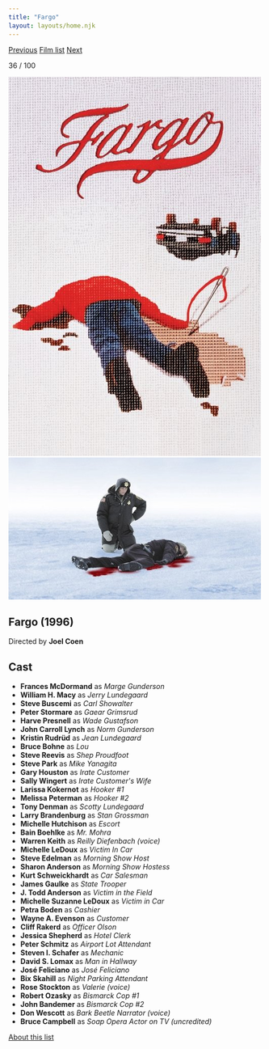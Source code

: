 ```yaml
---
title: "Fargo"
layout: layouts/home.njk
---
```


<nav class="films">
  <a class="prev" href="../lon-the-professional">Previous</a>
  <a href="../">Film list</a>
  <a class="next" href="../good-will-hunting">Next</a>
</nav>

<p>36 / 100</p>

<article class="film">
  <img class="poster" src="../films/posters/fargo.jpg" alt="">
  <img class="backdrop" src="../films/backdrops/fargo.jpg" alt="">

  <h1>Fargo (1996)</h1>

  <p class="director">
    Directed by <strong>Joel Coen</strong>
  </p>


  <h2>
    Cast
  </h2>
  <ul>
    <li><strong>Frances McDormand</strong> as <em>Marge Gunderson</em></li>
<li><strong>William H. Macy</strong> as <em>Jerry Lundegaard</em></li>
<li><strong>Steve Buscemi</strong> as <em>Carl Showalter</em></li>
<li><strong>Peter Stormare</strong> as <em>Gaear Grimsrud</em></li>
<li><strong>Harve Presnell</strong> as <em>Wade Gustafson</em></li>
<li><strong>John Carroll Lynch</strong> as <em>Norm Gunderson</em></li>
<li><strong>Kristin Rudrüd</strong> as <em>Jean Lundegaard</em></li>
<li><strong>Bruce Bohne</strong> as <em>Lou</em></li>
<li><strong>Steve Reevis</strong> as <em>Shep Proudfoot</em></li>
<li><strong>Steve Park</strong> as <em>Mike Yanagita</em></li>
<li><strong>Gary Houston</strong> as <em>Irate Customer</em></li>
<li><strong>Sally Wingert</strong> as <em>Irate Customer's Wife</em></li>
<li><strong>Larissa Kokernot</strong> as <em>Hooker #1</em></li>
<li><strong>Melissa Peterman</strong> as <em>Hooker #2</em></li>
<li><strong>Tony Denman</strong> as <em>Scotty Lundegaard</em></li>
<li><strong>Larry Brandenburg</strong> as <em>Stan Grossman</em></li>
<li><strong>Michelle Hutchison</strong> as <em>Escort</em></li>
<li><strong>Bain Boehlke</strong> as <em>Mr. Mohra</em></li>
<li><strong>Warren Keith</strong> as <em>Reilly Diefenbach (voice)</em></li>
<li><strong>Michelle LeDoux</strong> as <em>Victim In Car</em></li>
<li><strong>Steve Edelman</strong> as <em>Morning Show Host</em></li>
<li><strong>Sharon Anderson</strong> as <em>Morning Show Hostess</em></li>
<li><strong>Kurt Schweickhardt</strong> as <em>Car Salesman</em></li>
<li><strong>James Gaulke</strong> as <em>State Trooper</em></li>
<li><strong>J. Todd Anderson</strong> as <em>Victim in the Field</em></li>
<li><strong>Michelle Suzanne LeDoux</strong> as <em>Victim in Car</em></li>
<li><strong>Petra Boden</strong> as <em>Cashier</em></li>
<li><strong>Wayne A. Evenson</strong> as <em>Customer</em></li>
<li><strong>Cliff Rakerd</strong> as <em>Officer Olson</em></li>
<li><strong>Jessica Shepherd</strong> as <em>Hotel Clerk</em></li>
<li><strong>Peter Schmitz</strong> as <em>Airport Lot Attendant</em></li>
<li><strong>Steven I. Schafer</strong> as <em>Mechanic</em></li>
<li><strong>David S. Lomax</strong> as <em>Man in Hallway</em></li>
<li><strong>José Feliciano</strong> as <em>José Feliciano</em></li>
<li><strong>Bix Skahill</strong> as <em>Night Parking Attendant</em></li>
<li><strong>Rose Stockton</strong> as <em>Valerie (voice)</em></li>
<li><strong>Robert Ozasky</strong> as <em>Bismarck Cop #1</em></li>
<li><strong>John Bandemer</strong> as <em>Bismarck Cop #2</em></li>
<li><strong>Don Wescott</strong> as <em>Bark Beetle Narrator (voice)</em></li>
<li><strong>Bruce Campbell</strong> as <em>Soap Opera Actor on TV (uncredited)</em></li>
  </ul>
</article>
<footer>
  <a href="../about">About this list</a>
</footer>
